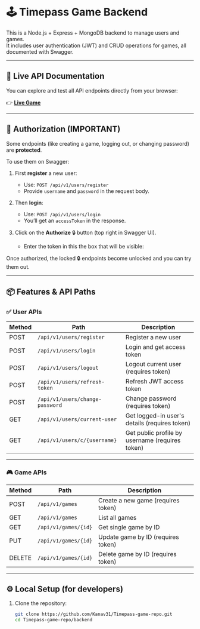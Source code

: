 # 🕹️ Timepass Game Backend

This is a Node.js + Express + MongoDB backend to manage users and games.  
It includes user authentication (JWT) and CRUD operations for games, all documented with Swagger.

---

## 🚀 Live API Documentation

You can explore and test all API endpoints directly from your browser:

👉 [**Live Game**](https://timepass-game-repo.onrender.com/api/v1/api-docs/)

---

## 🔑 Authorization (IMPORTANT)

Some endpoints (like creating a game, logging out, or changing password) are **protected**.

To use them on Swagger:

1. First **register** a new user:
   - Use: `POST /api/v1/users/register`  
   - Provide `username` and `password` in the request body.

2. Then **login**:
   - Use: `POST /api/v1/users/login`
   - You’ll get an `accessToken` in the response.

3. Click on the **Authorize** 🔒 button (top right in Swagger UI).
   - Enter the token in this the box that will be visible:  

Once authorized, the locked 🔒 endpoints become unlocked and you can try them out.

---

## 📦 Features & API Paths

### ✅ User APIs

| Method | Path                                        | Description                            |
|-------|----------------------------------------------|----------------------------------------|
| POST  | `/api/v1/users/register`                     | Register a new user                    |
| POST  | `/api/v1/users/login`                        | Login and get access token             |
| POST  | `/api/v1/users/logout`                        | Logout current user (requires token)   |
| POST  | `/api/v1/users/refresh-token`                | Refresh JWT access token               |
| POST  | `/api/v1/users/change-password`              | Change password (requires token)       |
| GET   | `/api/v1/users/current-user`                 | Get logged-in user's details (requires token) |
| GET   | `/api/v1/users/c/{username}`                 | Get public profile by username (requires token) |

---

### 🎮 Game APIs

| Method | Path                    | Description                                 |
|-------|-------------------------|---------------------------------------------|
| POST  | `/api/v1/games`         | Create a new game (requires token)         |
| GET   | `/api/v1/games`        | List all games                             |
| GET   | `/api/v1/games/{id}`    | Get single game by ID                      |
| PUT   | `/api/v1/games/{id}`    | Update game by ID (requires token)         |
| DELETE| `/api/v1/games/{id}`    | Delete game by ID (requires token)         |

---

## ⚙️ Local Setup (for developers)

1. Clone the repository:
   ```bash
   git clone https://github.com/Kanav31/Timepass-game-repo.git
   cd Timepass-game-repo/backend
